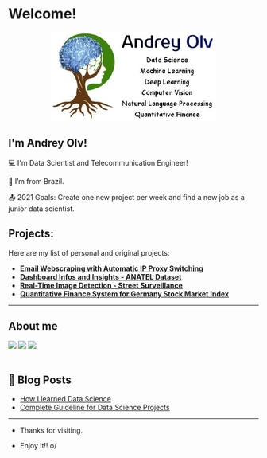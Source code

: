 # Welcome!
<p align="center">
<img src="/img/logofull3.jpg">
</p>

## I'm Andrey Olv!

 

:computer: I'm Data Scientist and Telecommunication Engineer!

:house_with_garden: I’m from Brazil.

:outbox_tray: 2021 Goals: Create one new project per week and find a new job as a junior data scientist.

 
## Projects:
Here are my list of personal and original projects:

* [**Email Webscraping with Automatic IP Proxy Switching**]()
* [**Dashboard Infos and Insights - ANATEL Dataset**]()
* [**Real-Time Image Detection - Street Surveillance**]()
* [**Quantitative Finance System for Germany Stock Market Index**]()


---
## About me

<div> 
<a href="https://www.linkedin.com/in/andreyolv/" target="_blank"><img src="https://img.shields.io/badge/-LinkedIn-%230077B5?style=for-the-badge&logo=linkedin&logoColor=white" target="_blank"></a> 
<a href="https://andreyolv.medium.com/" target="_blank"><img src="https://img.shields.io/badge/Medium-12100E?style=for-the-badge&logo=medium&logoColor=white" target="_blank"></a> 
<a href="https://andreyolv.github.io/" target="_blank"><img src="https://img.shields.io/badge/GitHub-100000?style=for-the-badge&logo=github&logoColor=white" target="_blank"></a> 
</div>

<br />

## 📕 Blog Posts

<!-- BLOG-POST-LIST:START -->
* [How I learned Data Science](https://github.com/andreyolv/learningdatascience) 
* [Complete Guideline for Data Science Projects](https://github.com/andreyolv/guidelineprojects)

<!-- BLOG-POST-LIST:END -->

---
- Thanks for visiting.

- Enjoy it!! o/
